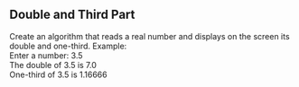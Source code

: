 ## Double and Third Part

Create an algorithm that reads a real number and displays on the screen its double and one-third.
Example: <br>
Enter a number: 3.5  <br>
The double of 3.5 is 7.0  <br>
One-third of 3.5 is 1.16666  <br>
